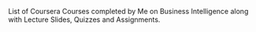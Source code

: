List of Coursera Courses completed by Me on Business Intelligence along with Lecture Slides, Quizzes and Assignments.
